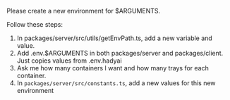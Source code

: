 Please create a new environment for $ARGUMENTS.

Follow these steps:

1. In packages/server/src/utils/getEnvPath.ts, add a new variable and value.
2. Add .env.$ARGUMENTS in both packages/server and packages/client. Just copies values from .env.hadyai
3. Ask me how many containers I want and how many trays for each container.
4. In `packages/server/src/constants.ts`, add a new values for this new environment
